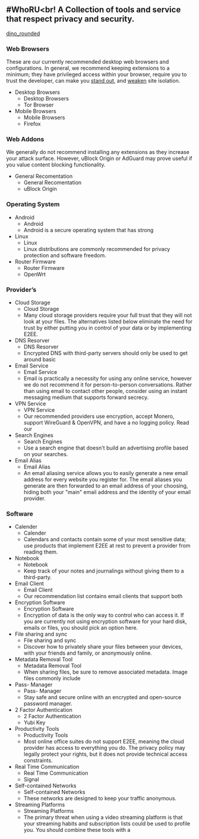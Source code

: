#WhoRU<br!
A Collection of tools and service that respect privacy and security.
---
[dino_rounded](https://user-images.githubusercontent.com/meditlon/WhoRU/blob/main/dino_rounded.gif)
>
### **Web Browsers**

These are our currently recommended desktop web browsers and configurations. In general, we recommend keeping extensions to a minimum; they have privileged access within your browser, require you to trust the developer, can make you [stand out](https://en.wikipedia.org/wiki/Device_fingerprint#Browser_fingerprint), and [weaken](https://groups.google.com/a/chromium.org/g/chromium-extensions/c/0ei-UCHNm34/m/lDaXwQhzBAAJ) site isolation.

 - Desktop Browsers
     - Desktop Browsers
     - Tor Browser
 - Mobile Browsers
     - Mobile Browsers
     - Firefox
### Web Addons

We generally do not recommend installing any extensions as they increase your attack surface. However, uBlock Origin or AdGuard may prove useful if you value content blocking functionality.

 - General Recomentation
     - General Recomentation
     - ​uBlock Origin
### Operating System

 - Android
     - Android
     - Android is a secure operating system that has strong 
 - Linux
     - Linux
     - Linux distributions are commonly recommended for privacy protection and software freedom.
 - Router Firmware
     - Router Firmware
     - OpenWrt
### Provider’s

 - Cloud Storage
     - Cloud Storage
     - Many cloud storage providers require your full trust that they will not look at your files. The alternatives listed below eliminate the need for trust by either putting you in control of your data or by implementing E2EE.
 - DNS Resorver
     - DNS Resorver
     - Encrypted DNS with third-party servers should only be used to get around basic 
 - Email Service
     - Email Service
     - Email is practically a necessity for using any online service, however we do not recommend it for person-to-person conversations. Rather than using email to contact other people, consider using an instant messaging medium that supports forward secrecy.
 - VPN Service
     - VPN Service
     - Our recommended providers use encryption, accept Monero, support WireGuard & OpenVPN, and have a no logging policy. Read our 
 - Search Engines
     - Search Engines
     - Use a search engine that doesn't build an advertising profile based on your searches.
 - Email Alias
     - Email Alias
     - An email aliasing service allows you to easily generate a new email address for every website you register for. The email aliases you generate are then forwarded to an email address of your choosing, hiding both your "main" email address and the identity of your email provider.
### Software

 - Calender
     - Calender
     - Calendars and contacts contain some of your most sensitive data; use products that implement E2EE at rest to prevent a provider from reading them.
 - Notebook
     - Notebook
     - Keep track of your notes and journalings without giving them to a third-party.
 - Email Client
     - Email Client
     - Our recommendation list contains email clients that support both
 - Encryption Software
     - Encryption Software
     - Encryption of data is the only way to control who can access it. If you are currently not using encryption software for your hard disk, emails or files, you should pick an option here.
 - File sharing and sync
     - File sharing and sync
     - Discover how to privately share your files between your devices, with your friends and family, or anonymously online.
 - Metadata Removal Tool
     - Metadata Removal Tool
     - When sharing files, be sure to remove associated metadata. Image files commonly include 
 - Pass- Manager
     - Pass- Manager
     - Stay safe and secure online with an encrypted and open-source password manager.
 - 2 Factor Authentication
     - 2 Factor Authentication
     - Yubi Key
 - Productivity Tools
     - Productivity Tools
     - Most online office suites do not support E2EE, meaning the cloud provider has access to everything you do. The privacy policy may legally protect your rights, but it does not provide technical access constraints.
 - Real Time Communication
     - Real Time Communication
     - Signal
 - Self-contained Networks
     - Self-contained Networks
     - These networks are designed to keep your traffic anonymous.
 - Streaming Platforms
     - Streaming Platforms
     - The primary threat when using a video streaming platform is that your streaming habits and subscription lists could be used to profile you. You should combine these tools with a 
